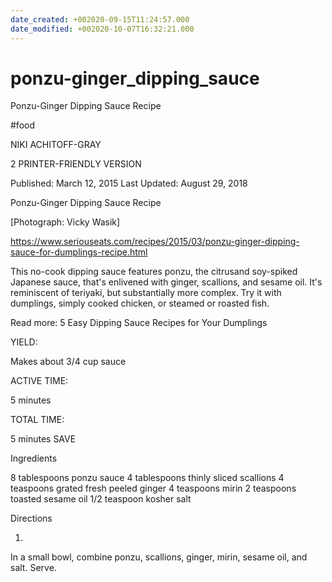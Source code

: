 ```yaml
---
date_created: +002020-09-15T11:24:57.000
date_modified: +002020-10-07T16:32:21.000
---
```


# ponzu-ginger_dipping_sauce

Ponzu-Ginger Dipping Sauce Recipe

#food

NIKI ACHITOFF-GRAY

2 PRINTER-FRIENDLY VERSION

Published: March 12, 2015 Last Updated: August 29, 2018

Ponzu-Ginger Dipping Sauce Recipe

[Photograph: Vicky Wasik]

https://www.seriouseats.com/recipes/2015/03/ponzu-ginger-dipping-sauce-for-dumplings-recipe.html

This no-cook dipping sauce features ponzu, the citrusand soy-spiked Japanese sauce, that's enlivened with ginger, scallions, and sesame oil. It's reminiscent of teriyaki, but substantially more complex. Try it with dumplings, simply cooked chicken, or steamed or roasted fish.

Read more: 5 Easy Dipping Sauce Recipes for Your Dumplings

YIELD:

Makes about 3/4 cup sauce

ACTIVE TIME:

5 minutes

TOTAL TIME:

5 minutes
 SAVE

Ingredients

8 tablespoons ponzu sauce
4 tablespoons thinly sliced scallions
4 teaspoons grated fresh peeled ginger
4 teaspoons mirin
2 teaspoons toasted sesame oil
1/2 teaspoon kosher salt

Directions

1.

In a small bowl, combine ponzu, scallions, ginger, mirin, sesame oil, and salt. Serve.
